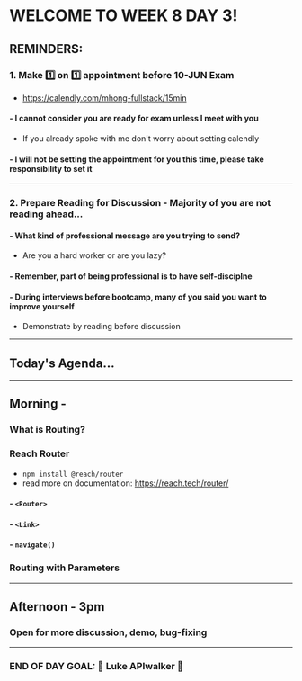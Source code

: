 # WELCOME TO WEEK 8 DAY 3!

## REMINDERS:

### 1. Make :one: on :one: appointment before 10-JUN Exam

- https://calendly.com/mhong-fullstack/15min

#### - I cannot consider you are ready for exam unless I meet with you

- If you already spoke with me don't worry about setting calendly

#### - I will not be setting the appointment for you this time, please take responsibility to set it

---

### 2. Prepare Reading for Discussion - Majority of you are not reading ahead...

#### - What kind of professional message are you trying to send?

- Are you a hard worker or are you lazy?

#### - Remember, part of being professional is to have self-disciplne

#### - During interviews before bootcamp, many of you said you want to improve yourself

- Demonstrate by reading before discussion

---

## Today's Agenda...

---

## Morning -

### What is Routing?

### Reach Router

- `npm install @reach/router`
- read more on documentation: https://reach.tech/router/

#### - `<Router>`

#### - `<Link>`

#### - `navigate()`

### Routing with Parameters

---

## Afternoon - 3pm

### Open for more discussion, demo, bug-fixing

---

### END OF DAY GOAL: :sparkler: Luke APIwalker :sparkler:

